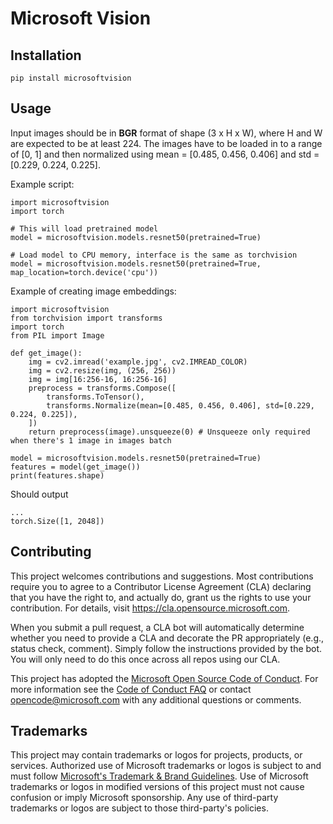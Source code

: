 # Microsoft Vision

## Installation
``pip install microsoftvision``


## Usage
Input images should be in <b>BGR</b> format of shape (3 x H x W), where H and W are expected to be at least 224.
The images have to be loaded in to a range of [0, 1] and then normalized using mean = [0.485, 0.456, 0.406] and std = [0.229, 0.224, 0.225].

Example script:  
```
import microsoftvision
import torch

# This will load pretrained model
model = microsoftvision.models.resnet50(pretrained=True)

# Load model to CPU memory, interface is the same as torchvision
model = microsoftvision.models.resnet50(pretrained=True, map_location=torch.device('cpu')) 
```

Example of creating image embeddings:
```
import microsoftvision
from torchvision import transforms
import torch
from PIL import Image

def get_image():
    img = cv2.imread('example.jpg', cv2.IMREAD_COLOR)
    img = cv2.resize(img, (256, 256))
    img = img[16:256-16, 16:256-16]
    preprocess = transforms.Compose([
        transforms.ToTensor(),
        transforms.Normalize(mean=[0.485, 0.456, 0.406], std=[0.229, 0.224, 0.225]),
    ])
    return preprocess(image).unsqueeze(0) # Unsqueeze only required when there's 1 image in images batch

model = microsoftvision.models.resnet50(pretrained=True)
features = model(get_image())
print(features.shape)
```
Should output
```
...
torch.Size([1, 2048])
```



## Contributing

This project welcomes contributions and suggestions.  Most contributions require you to agree to a
Contributor License Agreement (CLA) declaring that you have the right to, and actually do, grant us
the rights to use your contribution. For details, visit https://cla.opensource.microsoft.com.

When you submit a pull request, a CLA bot will automatically determine whether you need to provide
a CLA and decorate the PR appropriately (e.g., status check, comment). Simply follow the instructions
provided by the bot. You will only need to do this once across all repos using our CLA.

This project has adopted the [Microsoft Open Source Code of Conduct](https://opensource.microsoft.com/codeofconduct/).
For more information see the [Code of Conduct FAQ](https://opensource.microsoft.com/codeofconduct/faq/) or
contact [opencode@microsoft.com](mailto:opencode@microsoft.com) with any additional questions or comments.

## Trademarks

This project may contain trademarks or logos for projects, products, or services. Authorized use of Microsoft 
trademarks or logos is subject to and must follow 
[Microsoft's Trademark & Brand Guidelines](https://www.microsoft.com/en-us/legal/intellectualproperty/trademarks/usage/general).
Use of Microsoft trademarks or logos in modified versions of this project must not cause confusion or imply Microsoft sponsorship.
Any use of third-party trademarks or logos are subject to those third-party's policies.
